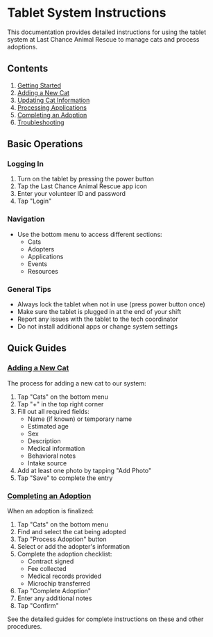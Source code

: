 # Tablet System Instructions

This documentation provides detailed instructions for using the tablet system at Last Chance Animal Rescue to manage cats and process adoptions.

## Contents

1. [Getting Started](./getting-started.md)
2. [Adding a New Cat](./adding-new-cat.md)
3. [Updating Cat Information](./updating-cat-info.md)
4. [Processing Applications](./processing-applications.md)
5. [Completing an Adoption](./completing-adoption.md)
6. [Troubleshooting](./troubleshooting.md)

## Basic Operations

### Logging In
1. Turn on the tablet by pressing the power button
2. Tap the Last Chance Animal Rescue app icon
3. Enter your volunteer ID and password
4. Tap "Login"

### Navigation
- Use the bottom menu to access different sections:
  - Cats
  - Adopters
  - Applications
  - Events
  - Resources

### General Tips
- Always lock the tablet when not in use (press power button once)
- Make sure the tablet is plugged in at the end of your shift
- Report any issues with the tablet to the tech coordinator
- Do not install additional apps or change system settings

## Quick Guides

### [Adding a New Cat](./adding-new-cat.md)

The process for adding a new cat to our system:

1. Tap "Cats" on the bottom menu
2. Tap "+" in the top right corner
3. Fill out all required fields:
   - Name (if known) or temporary name
   - Estimated age
   - Sex
   - Description
   - Medical information
   - Behavioral notes
   - Intake source
4. Add at least one photo by tapping "Add Photo"
5. Tap "Save" to complete the entry

### [Completing an Adoption](./completing-adoption.md)

When an adoption is finalized:

1. Tap "Cats" on the bottom menu
2. Find and select the cat being adopted
3. Tap "Process Adoption" button
4. Select or add the adopter's information
5. Complete the adoption checklist:
   - Contract signed
   - Fee collected
   - Medical records provided
   - Microchip transferred
6. Tap "Complete Adoption"
7. Enter any additional notes
8. Tap "Confirm"

See the detailed guides for complete instructions on these and other procedures. 